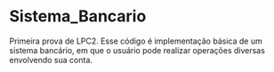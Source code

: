 # Sistema_Bancario
Primeira prova de LPC2. Esse código é implementação básica de um sistema bancário, em que o usuário pode realizar operações diversas envolvendo sua conta.
